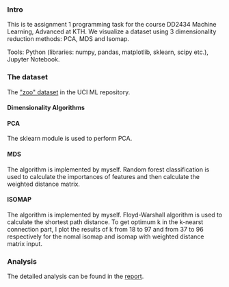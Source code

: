 ### Intro
This is te assignment 1 programming task for the course DD2434 Machine Learning, Advanced at KTH. We visualize a dataset using 3 dimensionality reduction methods: PCA, MDS and Isomap.

Tools: Python (libraries: numpy, pandas, matplotlib, sklearn, scipy etc.), Jupyter Notebook.
### The dataset
The ["zoo" dataset](https://archive.ics.uci.edu/ml/datasets/zoo) in the UCI ML repository.

#### Dimensionality Algorithms
#### PCA
The sklearn module is used to perform PCA.
#### MDS
The algorithm is implemented by myself. 
Random forest classification is used to calculate the importances of features and then calculate the weighted distance matrix.  
#### ISOMAP
The algorithm is implemented by myself. Floyd-Warshall algorithm is used to calculate the shortest path distance.
To get optimum k in the k-nearst connection part, I plot the results of k from 18 to 97 and from 37 to 96 respectively for the nomal isomap and isomap with weighted distance matrix input.

### Analysis
The detailed analysis can be found in the [report](https://github.com/yangBryants/AML-assignment1-programming-task/blob/main/report.pdf).
